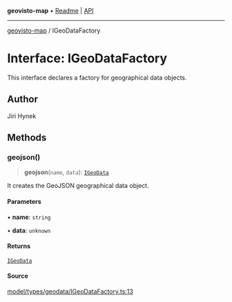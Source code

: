 **geovisto-map** • [Readme](../README.md) \| [API](../globals.md)

***

[geovisto-map](../README.md) / IGeoDataFactory

# Interface: IGeoDataFactory

This interface declares a factory for geographical data objects.

## Author

Jiri Hynek

## Methods

### geojson()

> **geojson**(`name`, `data`): [`IGeoData`](IGeoData.md)

It creates the GeoJSON geographical data object.

#### Parameters

• **name**: `string`

• **data**: `unknown`

#### Returns

[`IGeoData`](IGeoData.md)

#### Source

[model/types/geodata/IGeoDataFactory.ts:13](https://github.com/geovisto/geovisto-map/blob/5ee2cb5d45c19062fc8fc6beefa2848c076518b6/src/model/types/geodata/IGeoDataFactory.ts#L13)
